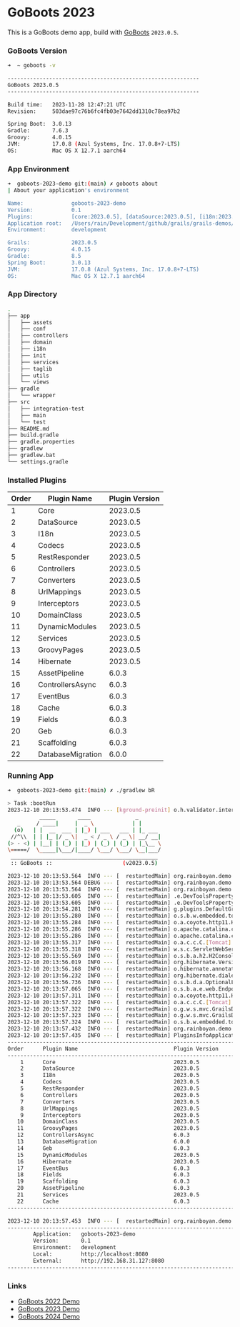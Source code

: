 # GoBoots 2023

This is a GoBoots demo app, build with [GoBoots](https://github.com/rainboyan/GoBoots) `2023.0.5`.

### GoBoots Version

```bash
➜  ~ goboots -v

------------------------------------------------------------
GoBoots 2023.0.5
------------------------------------------------------------

Build time:   2023-11-28 12:47:21 UTC
Revision:     503dae97c76b6fc4fb03e7642dd1310c78ea97b2

Spring Boot:  3.0.13
Gradle:       7.6.3
Groovy:       4.0.15
JVM:          17.0.8 (Azul Systems, Inc. 17.0.8+7-LTS)
OS:           Mac OS X 12.7.1 aarch64
```

### App Environment

```bash
➜  goboots-2023-demo git:(main) ✗ goboots about
| About your application's environment

Name:               goboots-2023-demo
Version:            0.1
Plugins:            [core:2023.0.5], [dataSource:2023.0.5], [i18n:2023.0.5], [codecs:2023.0.5], [restResponder:2023.0.5], [controllers:2023.0.5], [converters:2023.0.5], [urlMappings:2023.0.5], [interceptors:2023.0.5], [domainClass:2023.0.5], [services:2023.0.5], [groovyPages:2023.0.5], [fields:6.0.3], [dynamicModules:2023.0.5], [eventBus:6.0.3], [databaseMigration:6.0.0], [cache:6.0.3], [controllersAsync:6.0.3], [hibernate:2023.0.5], [scaffolding:6.0.3], [assetPipeline:6.0.3], [geb:6.0.3]
Application root:   /Users/rain/Development/github/grails/grails-demos/goboots-2023-demo
Environment:        development

Grails:             2023.0.5
Groovy:             4.0.15
Gradle:             8.5
Spring Boot:        3.0.13
JVM:                17.0.8 (Azul Systems, Inc. 17.0.8+7-LTS)
OS:                 Mac OS X 12.7.1 aarch64
```

### App Directory

```bash
.
├── app
│   ├── assets
│   ├── conf
│   ├── controllers
│   ├── domain
│   ├── i18n
│   ├── init
│   ├── services
│   ├── taglib
│   ├── utils
│   └── views
├── gradle
│   └── wrapper
├── src
│   ├── integration-test
│   ├── main
│   └── test
├── README.md
├── build.gradle
├── gradle.properties
├── gradlew
├── gradlew.bat
└── settings.gradle
```

### Installed Plugins

| Order   |   Plugin Name        |  Plugin Version               |
|---------|----------------------|-------------------------------|
|    1    |  Core                |  2023.0.5                     |
|    2    |  DataSource          |  2023.0.5                     |
|    3    |  I18n                |  2023.0.5                     |
|    4    |  Codecs              |  2023.0.5                     |
|    5    |  RestResponder       |  2023.0.5                     |
|    6    |  Controllers         |  2023.0.5                     |
|    7    |  Converters          |  2023.0.5                     |
|    8    |  UrlMappings         |  2023.0.5                     |
|    9    |  Interceptors        |  2023.0.5                     |
|   10    |  DomainClass         |  2023.0.5                     |
|   11    |  DynamicModules      |  2023.0.5                     |
|   12    |  Services            |  2023.0.5                     |
|   13    |  GroovyPages         |  2023.0.5                     |
|   14    |  Hibernate           |  2023.0.5                     |
|   15    |  AssetPipeline       |  6.0.3                        |
|   16    |  ControllersAsync    |  6.0.3                        |
|   17    |  EventBus            |  6.0.3                        |
|   18    |  Cache               |  6.0.3                        |
|   19    |  Fields              |  6.0.3                        |
|   20    |  Geb                 |  6.0.3                        |
|   21    |  Scaffolding         |  6.0.3                        |
|   22    |  DatabaseMigration   |  6.0.0                        |


### Running App

```bash
➜  goboots-2023-demo git:(main) ✗ ./gradlew bR

> Task :bootRun
2023-12-10 20:13:53.474  INFO --- [kground-preinit] o.h.validator.internal.util.Version      : HV000001: Hibernate Validator 8.0.1.Final
          _____       ____              _
   _     / ____|     |  _ \            | |
  (o)   | |  __  ___ | |_) | ___   ___ | |_ ___
 //^\\  | | |_ |/ _ \|  _ < / _ \ / _ \| __/ __|
(> - <) | |__| | (_) | |_) | (_) | (_) | |_\__ \
\=====/  \_____|\___/|____/ \___/ \___/ \__|___/
 ______________________________________________
 :: GoBoots ::                      (v2023.0.5)

2023-12-10 20:13:53.564  INFO --- [  restartedMain] org.rainboyan.demo.Application           : Starting Application using Java 17.0.8 with PID 73800 (/Users/rain/Development/github/grails/grails-demos/goboots-2023-demo/build/classes/groovy/main started by rain in /Users/rain/Development/github/grails/grails-demos/goboots-2023-demo)
2023-12-10 20:13:53.564 DEBUG --- [  restartedMain] org.rainboyan.demo.Application           : Running with Spring Boot v3.0.13, Spring v6.0.14
2023-12-10 20:13:53.564  INFO --- [  restartedMain] org.rainboyan.demo.Application           : The following 1 profile is active: "development"
2023-12-10 20:13:53.605  INFO --- [  restartedMain] .e.DevToolsPropertyDefaultsPostProcessor : Devtools property defaults active! Set 'spring.devtools.add-properties' to 'false' to disable
2023-12-10 20:13:53.605  INFO --- [  restartedMain] .e.DevToolsPropertyDefaultsPostProcessor : For additional web related logging consider setting the 'logging.level.web' property to 'DEBUG'
2023-12-10 20:13:54.281  INFO --- [  restartedMain] g.plugins.DefaultGrailsPluginManager     : Total 22 plugins loaded successfully, take in 130 ms
2023-12-10 20:13:55.280  INFO --- [  restartedMain] o.s.b.w.embedded.tomcat.TomcatWebServer  : Tomcat initialized with port(s): 8080 (http)
2023-12-10 20:13:55.284  INFO --- [  restartedMain] o.a.coyote.http11.Http11NioProtocol      : Initializing ProtocolHandler ["http-nio-8080"]
2023-12-10 20:13:55.286  INFO --- [  restartedMain] o.apache.catalina.core.StandardService   : Starting service [Tomcat]
2023-12-10 20:13:55.286  INFO --- [  restartedMain] o.apache.catalina.core.StandardEngine    : Starting Servlet engine: [Apache Tomcat/10.1.16]
2023-12-10 20:13:55.317  INFO --- [  restartedMain] o.a.c.c.C.[Tomcat].[localhost].[/]       : Initializing Spring embedded WebApplicationContext
2023-12-10 20:13:55.318  INFO --- [  restartedMain] w.s.c.ServletWebServerApplicationContext : Root WebApplicationContext: initialization completed in 1712 ms
2023-12-10 20:13:55.569  INFO --- [  restartedMain] o.s.b.a.h2.H2ConsoleAutoConfiguration    : H2 console available at '/h2-console'. Database available at 'jdbc:h2:mem:devDb'
2023-12-10 20:13:56.019  INFO --- [  restartedMain] org.hibernate.Version                    : HHH000412: Hibernate ORM core version 5.6.15.Final
2023-12-10 20:13:56.168  INFO --- [  restartedMain] o.hibernate.annotations.common.Version   : HCANN000001: Hibernate Commons Annotations {5.1.2.Final}
2023-12-10 20:13:56.232  INFO --- [  restartedMain] org.hibernate.dialect.Dialect            : HHH000400: Using dialect: org.hibernate.dialect.H2Dialect
2023-12-10 20:13:56.736  INFO --- [  restartedMain] o.s.b.d.a.OptionalLiveReloadServer       : LiveReload server is running on port 35729
2023-12-10 20:13:57.065  INFO --- [  restartedMain] o.s.b.a.e.web.EndpointLinksResolver      : Exposing 15 endpoint(s) beneath base path '/actuator'
2023-12-10 20:13:57.311  INFO --- [  restartedMain] o.a.coyote.http11.Http11NioProtocol      : Starting ProtocolHandler ["http-nio-8080"]
2023-12-10 20:13:57.322  INFO --- [  restartedMain] o.a.c.c.C.[Tomcat].[localhost].[/]       : Initializing Spring GrailsDispatcherServlet 'dispatcherServlet'
2023-12-10 20:13:57.322  INFO --- [  restartedMain] o.g.w.s.mvc.GrailsDispatcherServlet      : Initializing Servlet 'dispatcherServlet'
2023-12-10 20:13:57.323  INFO --- [  restartedMain] o.g.w.s.mvc.GrailsDispatcherServlet      : Completed initialization in 1 ms
2023-12-10 20:13:57.324  INFO --- [  restartedMain] o.s.b.w.embedded.tomcat.TomcatWebServer  : Tomcat started on port(s): 8080 (http) with context path ''
2023-12-10 20:13:57.432  INFO --- [  restartedMain] org.rainboyan.demo.Application           : Started Application in 4.153 seconds (process running for 4.598)
2023-12-10 20:13:57.435  INFO --- [  restartedMain] PluginsInfoApplicationContextInitializer :
----------------------------------------------------------------------------------------------
Order      Plugin Name                              Plugin Version                     Enabled
----------------------------------------------------------------------------------------------
    1      Core                                     2023.0.5                                 Y
    2      DataSource                               2023.0.5                                 Y
    3      I18n                                     2023.0.5                                 Y
    4      Codecs                                   2023.0.5                                 Y
    5      RestResponder                            2023.0.5                                 Y
    6      Controllers                              2023.0.5                                 Y
    7      Converters                               2023.0.5                                 Y
    8      UrlMappings                              2023.0.5                                 Y
    9      Interceptors                             2023.0.5                                 Y
   10      DomainClass                              2023.0.5                                 Y
   11      GroovyPages                              2023.0.5                                 Y
   12      ControllersAsync                         6.0.3                                    Y
   13      DatabaseMigration                        6.0.0                                    Y
   14      Geb                                      6.0.3                                    Y
   15      DynamicModules                           2023.0.5                                 Y
   16      Hibernate                                2023.0.5                                 Y
   17      EventBus                                 6.0.3                                    Y
   18      Fields                                   6.0.3                                    Y
   19      Scaffolding                              6.0.3                                    Y
   20      AssetPipeline                            6.0.3                                    Y
   21      Services                                 2023.0.5                                 Y
   22      Cache                                    6.0.3                                    Y
----------------------------------------------------------------------------------------------

2023-12-10 20:13:57.453  INFO --- [  restartedMain] org.rainboyan.demo.Application           :
----------------------------------------------------------------------------------------------
        Application:   goboots-2023-demo
        Version:       0.1
        Environment:   development
        Local:         http://localhost:8080
        External:      http://192.168.31.127:8080
----------------------------------------------------------------------------------------------
```

### Links

* [GoBoots 2022 Demo](https://github.com/rainboyan/goboots-2022-demo)
* [GoBoots 2023 Demo](https://github.com/rainboyan/goboots-2023-demo)
* [GoBoots 2024 Demo](https://github.com/rainboyan/goboots-2024-demo)

